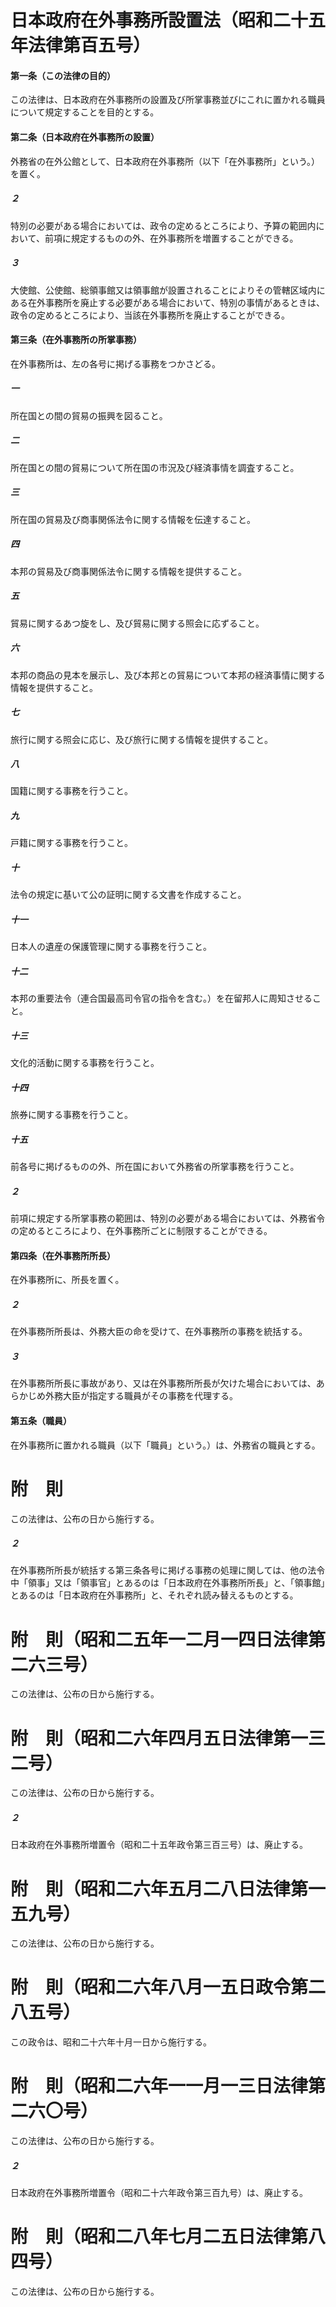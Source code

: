 # 日本政府在外事務所設置法（昭和二十五年法律第百五号）
#### 第一条（この法律の目的）
この法律は、日本政府在外事務所の設置及び所掌事務並びにこれに置かれる職員について規定することを目的とする。
#### 第二条（日本政府在外事務所の設置）
外務省の在外公館として、日本政府在外事務所（以下「在外事務所」という。）を置く。
##### ２
特別の必要がある場合においては、政令の定めるところにより、予算の範囲内において、前項に規定するものの外、在外事務所を増置することができる。
##### ３
大使館、公使館、総領事館又は領事館が設置されることによりその管轄区域内にある在外事務所を廃止する必要がある場合において、特別の事情があるときは、政令の定めるところにより、当該在外事務所を廃止することができる。
#### 第三条（在外事務所の所掌事務）
在外事務所は、左の各号に掲げる事務をつかさどる。
##### 一
所在国との間の貿易の振興を図ること。
##### 二
所在国との間の貿易について所在国の市況及び経済事情を調査すること。
##### 三
所在国の貿易及び商事関係法令に関する情報を伝達すること。
##### 四
本邦の貿易及び商事関係法令に関する情報を提供すること。
##### 五
貿易に関するあつ旋をし、及び貿易に関する照会に応ずること。
##### 六
本邦の商品の見本を展示し、及び本邦との貿易について本邦の経済事情に関する情報を提供すること。
##### 七
旅行に関する照会に応じ、及び旅行に関する情報を提供すること。
##### 八
国籍に関する事務を行うこと。
##### 九
戸籍に関する事務を行うこと。
##### 十
法令の規定に基いて公の証明に関する文書を作成すること。
##### 十一
日本人の遺産の保護管理に関する事務を行うこと。
##### 十二
本邦の重要法令（連合国最高司令官の指令を含む。）を在留邦人に周知させること。
##### 十三
文化的活動に関する事務を行うこと。
##### 十四
旅券に関する事務を行うこと。
##### 十五
前各号に掲げるものの外、所在国において外務省の所掌事務を行うこと。
##### ２
前項に規定する所掌事務の範囲は、特別の必要がある場合においては、外務省令の定めるところにより、在外事務所ごとに制限することができる。
#### 第四条（在外事務所所長）
在外事務所に、所長を置く。
##### ２
在外事務所所長は、外務大臣の命を受けて、在外事務所の事務を統括する。
##### ３
在外事務所所長に事故があり、又は在外事務所所長が欠けた場合においては、あらかじめ外務大臣が指定する職員がその事務を代理する。
#### 第五条（職員）
在外事務所に置かれる職員（以下「職員」という。）は、外務省の職員とする。
# 附　則
この法律は、公布の日から施行する。
##### ２
在外事務所所長が統括する第三条各号に掲げる事務の処理に関しては、他の法令中「領事」又は「領事官」とあるのは「日本政府在外事務所所長」と、「領事館」とあるのは「日本政府在外事務所」と、それぞれ読み替えるものとする。
# 附　則（昭和二五年一二月一四日法律第二六三号）
この法律は、公布の日から施行する。
# 附　則（昭和二六年四月五日法律第一三二号）
この法律は、公布の日から施行する。
##### ２
日本政府在外事務所増置令（昭和二十五年政令第三百三号）は、廃止する。
# 附　則（昭和二六年五月二八日法律第一五九号）
この法律は、公布の日から施行する。
# 附　則（昭和二六年八月一五日政令第二八五号）
この政令は、昭和二十六年十月一日から施行する。
# 附　則（昭和二六年一一月一三日法律第二六〇号）
この法律は、公布の日から施行する。
##### ２
日本政府在外事務所増置令（昭和二十六年政令第三百九号）は、廃止する。
# 附　則（昭和二八年七月二五日法律第八四号）
この法律は、公布の日から施行する。
